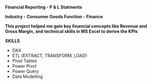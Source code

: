 **Financial Reporting - P & L Statments**

**Industry - Consumer Goods
Function - Finance**

**This project helped me gain key financial concepts like Revenue and Gross Margin, and technical skills in MS Excel to derive the KPIs**

**SKILLS**

* DAX
* ETL (EXTRACT, TRANSFORM, LOAD)
* Pivot Tables
* Power Pivot 
* Power Query
* Data Modelling


